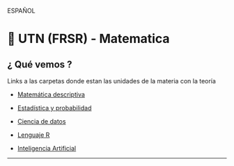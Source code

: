 ESPAÑOL

# :book: UTN (FRSR) - Matematica

## ¿ Qué vemos ?

Links a las carpetas donde estan las unidades de la materia con la teoría

- [Matemática descriptiva](https://github.com/eugenia1984/UTN-FRSR-Programacion/tree/main/01_year/01_semester/matematica1/matematica_descriptiva)

- [Estadística y probabilidad](https://github.com/eugenia1984/UTN-FRSR-Programacion/tree/main/01_year/01_semester/matematica1/estadistica_y_probabilidad)

- [Ciencia de datos](https://github.com/eugenia1984/UTN-FRSR-Programacion/tree/main/01_year/01_semester/matematica1/ciencia_de_datos)

- [Lenguaje R](https://github.com/eugenia1984/UTN-FRSR-Programacion/tree/main/01_year/01_semester/matematica1/lenguaje_R)

- [Inteligencia Artificial](https://github.com/eugenia1984/UTN-FRSR-Programacion/tree/main/01_year/01_semester/matematica1/inteligencia_artificial)

---

